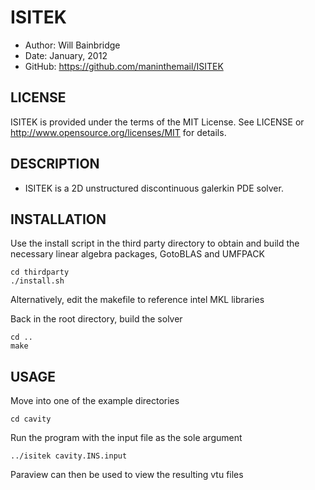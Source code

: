 ISITEK
======

* Author:	Will Bainbridge
* Date:		January, 2012
* GitHub:	<https://github.com/maninthemail/ISITEK>

LICENSE
-------

ISITEK is provided under the terms of the MIT License. See LICENSE or <http://www.opensource.org/licenses/MIT> for details.

DESCRIPTION
-----------

* ISITEK is a 2D unstructured discontinuous galerkin PDE solver.

INSTALLATION
------------

Use the install script in the third party directory to obtain and build the necessary linear algebra packages, GotoBLAS and UMFPACK

	cd thirdparty
	./install.sh

Alternatively, edit the makefile to reference intel MKL libraries

Back in the root directory, build the solver

	cd ..
	make

USAGE
-----

Move into one of the example directories

	cd cavity

Run the program with the input file as the sole argument

	../isitek cavity.INS.input

Paraview can then be used to view the resulting vtu files
